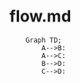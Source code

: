 # flow.md

```mermaid
    Graph TD;
        A-->B:
        A-->C:
        B-->D:
        C-->D:
```
